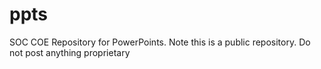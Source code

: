 # ppts
SOC COE Repository for PowerPoints.  Note this is a public repository.  Do not post anything proprietary
